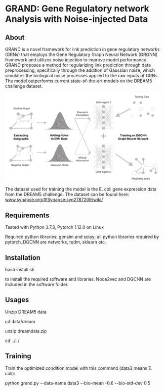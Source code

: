 GRAND: Gene Regulatory network Analysis with Noise-injected Data
===============================================================================

About
-----

GRAND is a novel framework for link prediction in gene regulatory networks (GRNs) that employs the Gene Regulatory Graph Neural Network (GRGNN) framework and utilizes noise injection to improve model performance. GRAND proposes a method for regularizing link prediction through data preprocessing, specifically through the addition of Gaussian noise, which simulates the biological noise processes applied to the raw inputs of GRNs. The model outperforms current state-of-the-art models on the DREAM5 challenge dataset.

![GRAND Overview](grand.png)

The dataset used for training the model is the E. coli gene expression data from the DREAM5 challenge. The dataset can be found here: www.synapse.org/#!Synapse:syn2787209/wiki/

Requirements
------------

Tested with Python 3.7.3, Pytorch 1.12.0 on Linux

Required python libraries: gensim and scipy; all python libraries required by pytorch_DGCNN are networkx, tqdm, sklearn etc.

Installation
------------

bash install.sh

to install the required software and libraries. Node2vec and DGCNN are included in the software folder.

Usages
------
Unzip DREAM5 data

cd data/dream

unzip dreamdata.zip

cd ../../


Training
--------
Train the optimized condition model with this command (data3 means E. coli):

python grand.py --data-name data3 --bio-mean -0.6 --bio-std-dev 0.5
